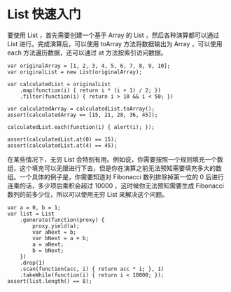 # List 快速入门

要使用 List ，首先需要创建一个基于 Array 的 List ，然后各种演算都可以通过 List 进行。完成演算后，可以使用 toArray 方法将数据输出为 Array ，可以使用 each 方法遍历数据，还可以通过 at 方法按索引访问数据。

    var originalArray = [1, 2, 3, 4, 5, 6, 7, 8, 9, 10];
    var originalList = new List(originalArray);
    
    var calculatedList = originalList
        .map(function(i) { return i * (i + 1) / 2; })
        .filter(function(i) { return i > 10 && i < 50; })
    
    var calculatedArray = calculatedList.toArray();
    assert(calculatedArray == [15, 21, 28, 36, 45]);
    
    calculatedList.each(function(i) { alert(i); });
    
    assert(calculatedList.at(0) == 15);
    assert(calculatedList.at(4) == 45);

在某些情况下，无穷 List 会特别有用。例如说，你需要按照一个规则填充一个数组，这个填充可以无限进行下去，但是你在演算之前无法预知需要填充多大的数组。一个具体的例子是，你需要知道对 Fibonacci 数列排除掉第一位的 0 后进行连乘的话，多少项后乘积会超过 10000 ，这时候你无法预知需要生成 Fibonacci 数列的前多少位，所以可以使用无穷 List 来解决这个问题。

    var a = 0, b = 1;
    var list = List
        .generate(function(proxy) {
            proxy.yield(a);
            var aNext = b;
            var bNext = a + b;
            a = aNext;
            b = bNext;
        })
        .drop(1)
        .scan(function(acc, i) { return acc * i; }, 1)
        .takeWhile(function(i) { return i < 10000; });
    assert(list.length() == 8);
